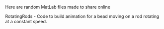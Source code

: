 Here are random MatLab files made to share online

RotatingRods - Code to build animation for a bead moving on a rod rotating at a constant speed.
